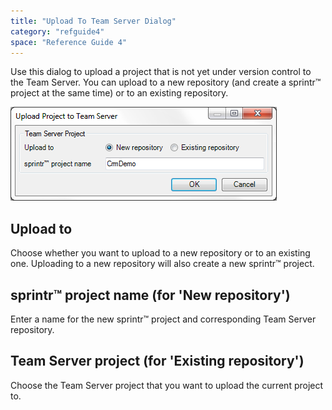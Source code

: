 ```yaml
---
title: "Upload To Team Server Dialog"
category: "refguide4"
space: "Reference Guide 4"
---
```

Use this dialog to upload a project that is not yet under version control to the Team Server. You can upload to a new repository (and create a sprintr™ project at the same time) or to an existing repository.

![](attachments/4194437/4325461.png)

## Upload to

Choose whether you want to upload to a new repository or to an existing one. Uploading to a new repository will also create a new sprintr™ project.

## sprintr™ project name (for 'New repository')

Enter a name for the new sprintr™ project and corresponding Team Server repository.

## Team Server project (for 'Existing repository')

Choose the Team Server project that you want to upload the current project to.